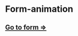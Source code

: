 <h1>Form-animation</h1>
<h2><a href="https://makenick.github.io/form-animation.io/">Go to form =></a></h2>
